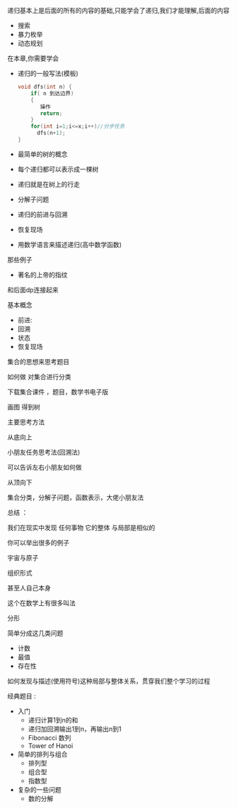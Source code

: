 递归基本上是后面的所有的内容的基础,只能学会了递归,我们才能理解,后面的内容


- 搜索
- 暴力枚举
- 动态规划

在本章,你需要学会


- 递归的一般写法(模板)
  ```cpp
  void dfs(int n) {
      if( n 到达边界)
      {
         操作
         return;
      }
      for(int i=1;i<=x;i++)//分步任务
        dfs(n+1);
  }
  ```

- 最简单的树的概念
- 每个递归都可以表示成一棵树
- 递归就是在树上的行走
- 分解子问题
- 递归的前进与回溯
- 恢复现场
- 用数学语言来描述递归(高中数学函数)

那些例子

- 著名的上帝的指纹

和后面dp连接起来

基本概念

- 前进: 
- 回溯
- 状态
- 恢复现场

集合的思想来思考题目

如何做 对集合进行分类

下载集合课件 ，题目，数学书电子版


画图 得到树

主要思考方法 

 从底向上

小朋友任务思考法(回溯法)

   可以告诉左右小朋友如何做

从顶向下

 集合分类，分解子问题，函数表示，大佬小朋友法


总结 ： 

我们在现实中发现 任何事物 它的整体 与局部是相似的

你可以举出很多的例子

宇宙与原子

组织形式

甚至人自己本身

这个在数学上有很多叫法

  分形

简单分成这几类问题

- 计数
- 最值
- 存在性

如何发现与描述(使用符号)这种局部与整体关系，贯穿我们整个学习的过程

经典题目
:

- 入门
  - 递归计算1到n的和
  - 递归加回溯输出1到n，再输出n到1
  - Fibonacci  数列
  - Tower of Hanoi 
- 简单的排列与组合
  - 排列型
  - 组合型
  - 指数型
-  复杂的一些问题
   - 数的分解